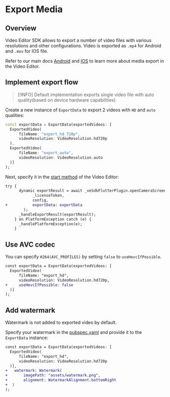# Export Media

## Overview

Video Editor SDK allows to export a number of video files with various resolutions and other configurations. Video is exported as ```.mp4``` for Android and ```.mov``` for IOS file.

Refer to our main docs [Android](https://docs.banuba.com/ve-pe-sdk/docs/android/guide_export) and [IOS](https://docs.banuba.com/ve-pe-sdk/docs/ios/guide_export) to learn more about media export in the Video Editor.

## Implement export flow

> [!INFO]
> Default implementation exports single video file with auto quality(based on device hardware capabilities).

Create a new instance of ```ExportData``` to export 2 videos with ```HD``` and ```auto``` qualities: 

```dart
const exportData = ExportData(exportedVideos: [
  ExportedVideo(
      fileName: "export_hd_720p",
      videoResolution: VideoResolution.hd720p
  ),
  ExportedVideo(
      fileName: "export_auto",
      videoResolution: VideoResolution.auto
  )]
);
```

Next, specify it in the [start method](../example/lib/main.dart#67) of the Video Editor:

```diff
try {
      dynamic exportResult = await _veSdkFlutterPlugin.openCameraScreen(
            _licenseToken, 
            config, 
+           exportData: exportData
        );
      _handleExportResult(exportResult);
    } on PlatformException catch (e) {
      _handlePlatformException(e);
    }
```

## Use AVC codec

You can specify ```H264(AVC_PROFILES)``` by setting ```false``` to ```useHevcIfPossible```.

```diff
const exportData = ExportData(exportedVideos: [
  ExportedVideo(
      fileName: "export_hd",
      videoResolution: VideoResolution.hd720p,
+     useHevcIfPossible: false
  )]
);
```

## Add watermark

Watermark is not added to exported video by default.

Specify your watermark in the [pubspec.yaml](../example/pubspec.yaml#50) and provide it to the ```ExportData``` instance:

```diff
const exportData = ExportData(exportedVideos: [
  ExportedVideo(
      fileName: "export_hd",
      videoResolution: VideoResolution.hd720p
  )],
+   watermark: Watermark(
+       imagePath: "assets/watermark.png",
+       alignment: WatermarkAlignment.bottomRight
+  )
);
```
